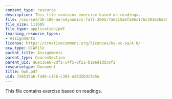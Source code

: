 ```yaml
---
content_type: resource
description: This file contains exercise based on readings.
file: /courses/16-100-aerodynamics-fall-2005/7a6515a6fa96c17bc301e26d2bd1fe5a_hw6.pdf
file_size: 111605
file_type: application/pdf
learning_resource_types:
- Assignments
license: https://creativecommons.org/licenses/by-nc-sa/4.0/
ocw_type: OCWFile
parent_title: Assignments
parent_type: CourseSection
parent_uid: a6ac16e6-2df1-54f5-8f21-b196d1dd36f2
resourcetype: Document
title: hw6.pdf
uid: 7a6515a6-fa96-c17b-c301-e26d2bd1fe5a
---
```

This file contains exercise based on readings.